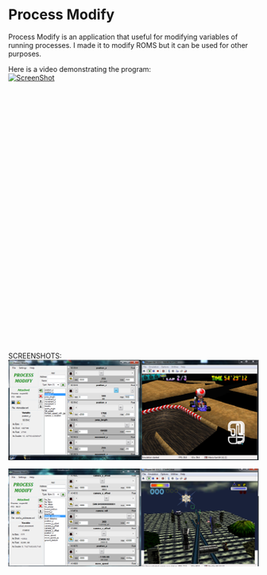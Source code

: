 # Process Modify

Process Modify is an application that useful for modifying variables of running processes. I made it to modify ROMS but it can be used for other purposes.

Here is a video demonstrating the program:<br>
[![ScreenShot](http://img.youtube.com/vi/aVs9WTiRq7Q/0.jpg)](https://www.youtube.com/watch?v=aVs9WTiRq7Q)

<iframe width="854" height="510" src="" frameborder="0" allowfullscreen></iframe>

SCREENSHOTS:
![Alt text](SCREENSHOTS/process_modify_screenshot.png?raw=true "Screenshot 1")

![Alt text](SCREENSHOTS/process_modify_screenshot2.png?raw=true "Screenshot 2")
